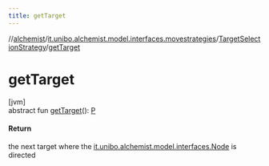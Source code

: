 ```yaml
---
title: getTarget
---
```

//[alchemist](../../../index.html)/[it.unibo.alchemist.model.interfaces.movestrategies](../index.html)/[TargetSelectionStrategy](index.html)/[getTarget](get-target.html)



# getTarget



[jvm]\
abstract fun [getTarget](get-target.html)(): [P](../../it.unibo.alchemist.model.implementations.layers/-step-layer/index.html)



#### Return



the next target where the [it.unibo.alchemist.model.interfaces.Node](../../it.unibo.alchemist.model.interfaces/-node/index.html) is directed




